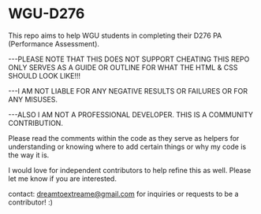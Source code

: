 # WGU-D276

This repo aims to help WGU students in completing their D276 PA (Performance Assessment). 

---PLEASE NOTE THAT THIS DOES NOT SUPPORT CHEATING THIS REPO ONLY SERVES AS A GUIDE OR OUTLINE FOR WHAT THE HTML & CSS SHOULD LOOK LIKE!!!

---I AM NOT LIABLE FOR ANY NEGATIVE RESULTS OR FAILURES OR FOR ANY MISUSES.

---ALSO I AM NOT A PROFESSIONAL DEVELOPER. THIS IS A COMMUNITY CONTRIBUTION.

Please read the comments within the code as they serve as helpers for understanding or knowing where to add certain things or why my code is the way it is. 

I would love for independent contributors to help refine this as well. Please let me know if you are interested.

contact: dreamtoextreame@gmail.com for inquiries or requests to be a contributor! :)

